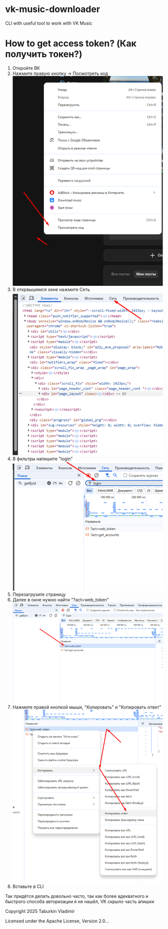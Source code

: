 # vk-music-downloader
CLI with useful tool to work with VK Music

# How to get access token? (Как получить токен?)
1. Откройте ВК
2. Нажмите правую кнопку -> Посмотреть код
![img.png](/docs/img.png)
3. В открвышемся окне нажмите Сеть
![img_1.png](/docs/img_1.png)
4. В фильтры напишите "login"
![img_2.png](docs/img_2.png)
5. Перезагрузите страницу
6. Далее в окне нужно найти "?act=web_token"
![img_3.png](docs/img_3.png)
7. Нажмите правой кнопкой мыши, "Копировать" и "Копировать ответ"
![img_4.png](docs/img_4.png)
8. Вставьте в CLI

Так придётся делать довольно часто, так как более адекватного и быстрого способа авторизации я не нашёл, VK скрыло часть апишки

Copyright 2025 Taburkin Vladimir

Licensed under the Apache License, Version 2.0...

